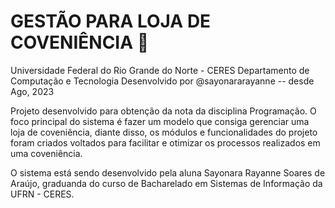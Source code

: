 # GESTÃO PARA LOJA DE COVENIÊNCIA 🍹

Universidade Federal do Rio Grande do Norte - CERES
Departamento de Computação e Tecnologia
Desenvolvido por @sayonararayanne -- desde Ago, 2023

Projeto desenvolvido para obtenção da nota da disciplina Programação.
O foco principal do sistema é fazer um modelo que consiga gerenciar uma loja de coveniência, diante
disso, os módulos e funcionalidades do projeto foram criados voltados para facilitar e otimizar os
processos realizados em uma coveniência.

O sistema está sendo desenvolvido pela aluna Sayonara Rayanne Soares de Araújo,
graduanda do curso de Bacharelado em Sistemas de Informação da UFRN - CERES.
